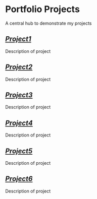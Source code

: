 # Portfolio Projects
A central hub to demonstrate my projects

## [_Project1_](https://github.com/julianflood1/)
  Description of project
  
## [_Project2_](https://github.com/julianflood1/)
  Description of project

## [_Project3_](https://github.com/julianflood1/)
  Description of project
  
## [_Project4_](https://github.com/julianflood1/)
  Description of project
  
## [_Project5_](https://github.com/julianflood1/)
  Description of project  
  
## [_Project6_](https://github.com/julianflood1/)
  Description of project
  
